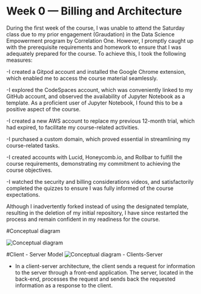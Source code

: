 # Week 0 — Billing and Architecture

During the first week of the course, I was unable to attend the Saturday class due to my prior engagement (Graudation) in the Data Science Empowerment program by Correlation One. However, I promptly caught up with the prerequisite requirements and homework to ensure that I was adequately prepared for the course. To achieve this, I took the following measures:

-I created a Gitpod account and installed the Google Chrome extension, which enabled me to access the course material seamlessly.

-I explored the CodeSpaces account, which was conveniently linked to my GitHub account, and observed the availability of Jupyter Notebook as a template. As a proficient user of Jupyter Notebook, I found this to be a positive aspect of the course.

-I created a new AWS account to replace my previous 12-month trial, which had expired, to facilitate my course-related activities.

-I purchased a custom domain, which proved essential in streamlining my course-related tasks.

-I created accounts with Lucid, Honeycomb.io, and Rollbar to fulfill the course requirements, demonstrating my commitment to achieving the course objectives.

-I watched the security and billing considerations videos, and satisfactorily completed the quizzes to ensure I was fully informed of the course expectations.

Although I inadvertently forked instead of using the designated template, resulting in the deletion of my initial repository, I have since restarted the process and remain confident in my readiness for the course. 

#Conceptual diagram

![Conceptual diagram](https://user-images.githubusercontent.com/70730021/219909621-a05e1592-4b38-4a87-8d08-08b5ab235002.png)



#Client - Server  Model 
![Conceptual diagram - Clients-Server ](https://user-images.githubusercontent.com/70730021/219987172-a42d9abd-a12d-4e38-a830-4fbd8dec8b35.png)

- In a client-server architecture, the client sends a request for information to the server through a front-end application. The server, located in the back-end, processes the request and sends back the requested information as a response to the client.
